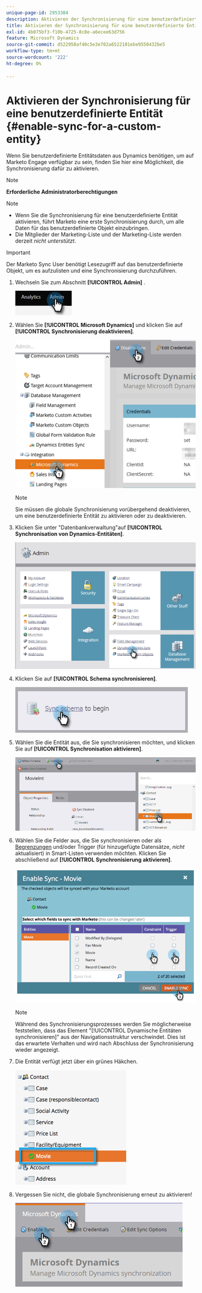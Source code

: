 ```yaml
---
unique-page-id: 2953384
description: Aktivieren der Synchronisierung für eine benutzerdefinierte Entität - Marketo-Dokumente - Produktdokumentation
title: Aktivieren der Synchronisierung für eine benutzerdefinierte Entität
exl-id: 4b075bf3-f10b-4725-8c8e-a6ecee63d756
feature: Microsoft Dynamics
source-git-commit: d522950af40c5e3e702a6522101ebe9550432be5
workflow-type: tm+mt
source-wordcount: '222'
ht-degree: 0%

---
```


# Aktivieren der Synchronisierung für eine benutzerdefinierte Entität {#enable-sync-for-a-custom-entity}

Wenn Sie benutzerdefinierte Entitätsdaten aus Dynamics benötigen, um auf Marketo Engage verfügbar zu sein, finden Sie hier eine Möglichkeit, die Synchronisierung dafür zu aktivieren.

>[!NOTE]
>
>**Erforderliche Administratorberechtigungen**

>[!NOTE]
>
>* Wenn Sie die Synchronisierung für eine benutzerdefinierte Entität aktivieren, führt Marketo eine erste Synchronisierung durch, um alle Daten für das benutzerdefinierte Objekt einzubringen.
>* Die Mitglieder der Marketing-Liste und der Marketing-Liste werden derzeit _nicht unterstützt_.

>[!IMPORTANT]
>
>Der Marketo Sync User benötigt Lesezugriff auf das benutzerdefinierte Objekt, um es aufzulisten und eine Synchronisierung durchzuführen.

1. Wechseln Sie zum Abschnitt **[!UICONTROL Admin]** .

   ![](assets/enable-sync-for-a-custom-entity-1.png)

1. Wählen Sie **[!UICONTROL Microsoft Dynamics]** und klicken Sie auf **[!UICONTROL Synchronisierung deaktivieren]**.

   ![](assets/enable-sync-for-a-custom-entity-2.png)

   >[!NOTE]
   >
   >Sie müssen die globale Synchronisierung vorübergehend deaktivieren, um eine benutzerdefinierte Entität zu aktivieren oder zu deaktivieren.

1. Klicken Sie unter &quot;Datenbankverwaltung&quot;auf **[!UICONTROL Synchronisation von Dynamics-Entitäten]**.

   ![](assets/enable-sync-for-a-custom-entity-3.png)

1. Klicken Sie auf **[!UICONTROL Schema synchronisieren]**.

   ![](assets/enable-sync-for-a-custom-entity-4.png)

1. Wählen Sie die Entität aus, die Sie synchronisieren möchten, und klicken Sie auf **[!UICONTROL Synchronisation aktivieren]**.

   ![](assets/enable-sync-for-a-custom-entity-5.png)

1. Wählen Sie die Felder aus, die Sie synchronisieren oder als [Begrenzungen](/help/marketo/product-docs/core-marketo-concepts/smart-lists-and-static-lists/using-smart-lists/add-a-constraint-to-a-smart-list-filter.md) und/oder Trigger (für hinzugefügte Datensätze, _nicht_ aktualisiert) in Smart-Listen verwenden möchten. Klicken Sie abschließend auf **[!UICONTROL Synchronisierung aktivieren]**.

   ![](assets/enable-sync-for-a-custom-entity-6.png)

   >[!NOTE]
   >
   >Während des Synchronisierungsprozesses werden Sie möglicherweise feststellen, dass das Element &quot;[!UICONTROL Dynamische Entitäten synchronisieren]&quot; aus der Navigationsstruktur verschwindet. Dies ist das erwartete Verhalten und wird nach Abschluss der Synchronisierung wieder angezeigt.

1. Die Entität verfügt jetzt über ein grünes Häkchen.

   ![](assets/enable-sync-for-a-custom-entity-7.png)

1. Vergessen Sie nicht, die globale Synchronisierung erneut zu aktivieren!

   ![](assets/enable-sync-for-a-custom-entity-8.png)
